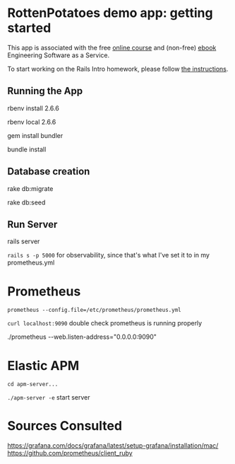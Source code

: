 # RottenPotatoes demo app: getting started

This app is associated with the free [online
course](http://www.saas-class.org) and (non-free)
[ebook](http://www.saasbook.info) Engineering Software as a Service.

To start working on the Rails Intro homework, please follow [the instructions](instructions/README.md).

## Running the App

rbenv install 2.6.6

rbenv local 2.6.6

gem install bundler

bundle install

## Database creation

rake db:migrate

rake db:seed

## Run Server

rails server

`rails s -p 5000` for observability, since that's what I've set it to in my prometheus.yml

# Prometheus
`prometheus --config.file=/etc/prometheus/prometheus.yml`

`curl localhost:9090` double check prometheus is running properly

./prometheus --web.listen-address="0.0.0.0:9090" 

# Elastic APM
`cd apm-server...`

`./apm-server -e` start server

# Sources Consulted
https://grafana.com/docs/grafana/latest/setup-grafana/installation/mac/
https://github.com/prometheus/client_ruby
